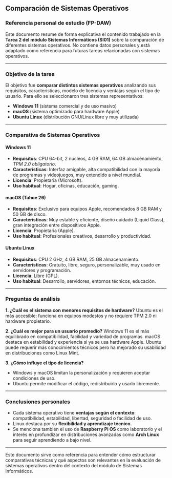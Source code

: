 ## Comparación de Sistemas Operativos

### Referencia personal de estudio (FP-DAW)

Este documento resume de forma explicativa el contenido trabajado en la **Tarea 2 del módulo Sistemas Informáticos (SI01)** sobre la comparación de diferentes sistemas operativos. No contiene datos personales y está adaptado como referencia para futuras tareas relacionadas con sistemas operativos.

---

### Objetivo de la tarea

El objetivo fue **comparar distintos sistemas operativos** analizando sus requisitos, características, modelo de licencia y ventajas según el tipo de usuario. Para ello se seleccionaron tres sistemas representativos:

* **Windows 11** (sistema comercial y de uso masivo)
* **macOS** (sistema optimizado para hardware Apple)
* **Ubuntu Linux** (distribución GNU/Linux libre y muy utilizada)

---

### Comparativa de Sistemas Operativos

#### Windows 11

* **Requisitos**: CPU 64-bit, 2 núcleos, 4 GB RAM, 64 GB almacenamiento, *TPM 2.0 obligatorio*.
* **Características**: Interfaz amigable, alta compatibilidad con la mayoría de programas y videojuegos, muy extendido a nivel mundial.
* **Licencia**: Propietaria (Microsoft).
* **Uso habitual**: Hogar, oficinas, educación, gaming.

#### macOS (Tahoe 26)

* **Requisitos**: Exclusivo para equipos Apple, recomendados 8 GB RAM y 50 GB de disco.
* **Características**: Muy estable y eficiente, diseño cuidado (Liquid Glass), gran integración entre dispositivos Apple.
* **Licencia**: Propietaria (Apple).
* **Uso habitual**: Profesionales creativos, desarrollo y productividad.

#### Ubuntu Linux

* **Requisitos**: CPU 2 GHz, 4 GB RAM, 25 GB almacenamiento.
* **Características**: Gratuito, libre, seguro, personalizable, muy usado en servidores y programación.
* **Licencia**: Libre (GPL).
* **Uso habitual**: Desarrollo, servidores, entornos técnicos, educación.

---

### Preguntas de análisis

**1. ¿Cuál es el sistema con menores requisitos de hardware?**
Ubuntu es el más accesible: funciona en equipos modestos y no requiere TPM 2.0 ni hardware propietario.

**2. ¿Cuál es mejor para un usuario promedio?**
Windows 11 es el más equilibrado en compatibilidad, facilidad y variedad de programas. macOS destaca en estabilidad y experiencia si ya se usa hardware Apple. Ubuntu puede requerir más conocimientos técnicos pero ha mejorado su usabilidad en distribuciones como Linux Mint.

**3. ¿Cómo influye el tipo de licencia?**

* Windows y macOS limitan la personalización y requieren aceptar condiciones de uso.
* Ubuntu permite modificar el código, redistribuirlo y usarlo libremente.

---

### Conclusiones personales

* Cada sistema operativo tiene **ventajas según el contexto**: compatibilidad, estabilidad, libertad, seguridad o facilidad de uso.
* Linux destaca por su **flexibilidad y aprendizaje técnico**.
* Se menciona también el uso de **Raspberry Pi OS** como laboratorio y el interés en profundizar en distribuciones avanzadas como **Arch Linux** para seguir aprendiendo a bajo nivel.

---

Este documento sirve como referencia para entender cómo estructurar comparativas técnicas y qué aspectos son relevantes en la evaluación de sistemas operativos dentro del contexto del módulo de Sistemas Informáticos.

